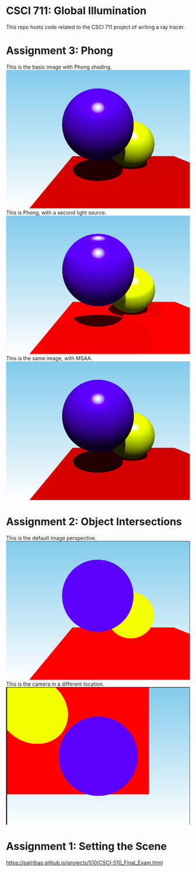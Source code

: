 # CSCI 711: Global Illumination
This repo hosts code related to the CSCI 711 project of writing a ray tracer.

# Assignment 3: Phong
This is the basic image with Phong shading.
![](./src/assn3_img.png)
This is Phong, with a second light source.
![](./src/assn3_2_lights.png)
This is the same image, with MSAA.
![](./src/assn3_MSAA.png)

# Assignment 2: Object Intersections
This is the default image perspective.
![](./src/assn2_img_1.png)
This is the camera in a different location.
![](./src/assn2_img_2.png)

# Assignment 1: Setting the Scene
https://patribas.github.io/projects/510/CSCI-510_Final_Exam.html
